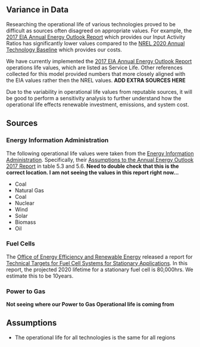 ## Variance in Data
Researching the operational life of various technologies proved to be difficult as sources often disagreed on appropriate values. For example, the [2017 EIA Annual Energy Outlook Report](https://www.eia.gov/outlooks/aeo/assumptions/pdf/0554(2017).pdf) which provides our Input Activity Ratios has significantly lower values compared to the [NREL 2020 Annual Technology Baseline](https://atb.nrel.gov/electricity/2020/definitions.php) which provides our costs. 

We have currently implemented the [2017 EIA Annual Energy Outlook Report](https://www.eia.gov/outlooks/aeo/assumptions/pdf/0554(2017).pdf) operations life values, which are listed as Service Life. Other references collected for this model provided numbers that more closely aligned with the EIA values rather then the NREL values. **ADD EXTRA SOURCES HERE**

Due to the variability in operational life values from reputable sources, it will be good to perform a sensitivity analysis to further understand how the operational life effects renewable investment, emissions, and system cost. 

## Sources
### Energy Information Administration
The following operational life values were taken from the [Energy Information Administration](https://www.eia.gov/). Specifically, their [Assumptions to the Annual Energy Outlook 2017 Report](https://www.eia.gov/outlooks/aeo/assumptions/pdf/0554(2017).pdf) in table 5.3 and 5.6. **Need to double check that this is the correct location. I am not seeing the values in this report right now...**
* Coal
* Natural Gas
* Coal
* Nuclear
* Wind
* Solar
* Biomass
* Oil

### Fuel Cells
The [Office of Energy Efficiency and Renewable Energy]() released a report for [Technical Targets for Fuel Cell Systems for Stationary Applications](). In this report, the projected 2020 lifetime for a stationary fuel cell is 80,000hrs. We estimate this to be 10years. 

### Power to Gas
**Not seeing where our Power to Gas Operational life is coming from**

## Assumptions 
* The operational life for all technologies is the same for all regions